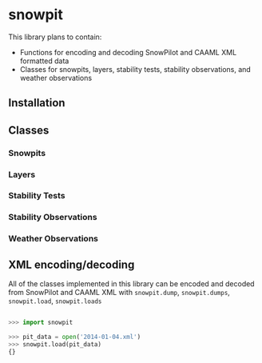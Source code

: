 # snowpit

This library plans to contain:

- Functions for encoding and decoding SnowPilot and CAAML XML formatted data
- Classes for snowpits, layers, stability tests, stability observations, and weather observations

## Installation

## Classes

### Snowpits

### Layers

### Stability Tests

### Stability Observations

### Weather Observations

## XML encoding/decoding

All of the classes implemented in this library can be encoded and decoded from SnowPilot and CAAML XML with `snowpit.dump`, `snowpit.dumps`, `snowpit.load`, `snowpit.loads`

```python

>>> import snowpit

>>> pit_data = open('2014-01-04.xml')
>>> snowpit.load(pit_data)
{}

```
